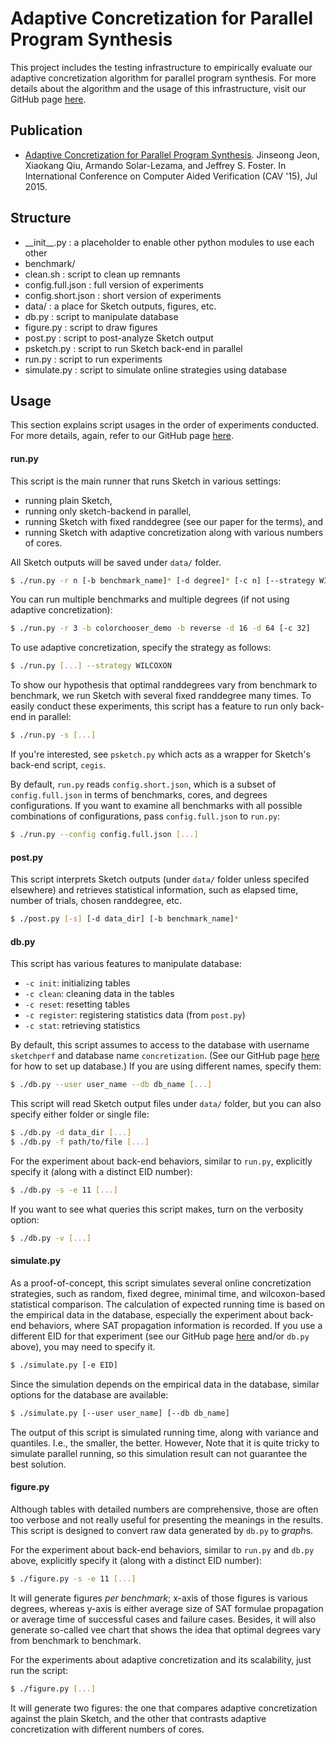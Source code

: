 # Adaptive Concretization for Parallel Program Synthesis

This project includes the testing infrastructure
to empirically evaluate our adaptive concretization algorithm
for parallel program synthesis.  For more details about
the algorithm and the usage of this infrastructure,
visit our GitHub page [here][gh].


## Publication

* [Adaptive Concretization for Parallel Program Synthesis][cav].
  Jinseong Jeon, Xiaokang Qiu, Armando Solar-Lezama, and Jeffrey S. Foster.
  In International Conference on Computer Aided Verification (CAV '15), Jul 2015.


[cav]: http://dx.doi.org/10.1007/978-3-319-21668-3_22


## Structure

* \_\_init\_\_.py : a placeholder to enable other python modules to use each other
* benchmark/
* clean.sh : script to clean up remnants
* config.full.json : full version of experiments
* config.short.json : short version of experiments
* data/ : a place for Sketch outputs, figures, etc.
* db.py : script to manipulate database
* figure.py : script to draw figures
* post.py : script to post-analyze Sketch output
* psketch.py : script to run Sketch back-end in parallel
* run.py : script to run experiments
* simulate.py : script to simulate online strategies using database


## Usage

This section explains script usages in the order of experiments conducted.
For more details, again, refer to our GitHub page [here][gh].


#### run.py

This script is the main runner that runs Sketch in various settings:
* running plain Sketch,
* running only sketch-backend in parallel,
* running Sketch with fixed randdegree (see our paper for the terms), and
* running Sketch with adaptive concretization along with various numbers of cores.

All Sketch outputs will be saved under ```data/``` folder.

```sh
$ ./run.py -r n [-b benchmark_name]* [-d degree]* [-c n] [--strategy WILCOXON] [-s] [--timeout t]
```
You can run multiple benchmarks and
multiple degrees (if not using adaptive concretization):
```sh
$ ./run.py -r 3 -b colorchooser_demo -b reverse -d 16 -d 64 [-c 32]
```
To use adaptive concretization, specify the strategy as follows:
```sh
$ ./run.py [...] --strategy WILCOXON
```
To show our hypothesis that optimal randdegrees vary from benchmark to benchmark,
we run Sketch with several fixed randdegree many times.  To easily conduct
these experiments, this script has a feature to run only back-end in parallel:
```sh
$ ./run.py -s [...]
```
If you're interested, see `psketch.py` which acts as a wrapper for
Sketch's back-end script, `cegis`.

By default, `run.py` reads `config.short.json`, which is a subset of
`config.full.json` in terms of benchmarks, cores, and degrees configurations.
If you want to examine all benchmarks with all possible combinations of
configurations, pass `config.full.json` to `run.py`:
```sh
$ ./run.py --config config.full.json [...]
```


#### post.py

This script interprets Sketch outputs (under `data/` folder unless specifed elsewhere)
and retrieves statistical information, such as elapsed time, number of trials,
chosen randdegree, etc.
```sh
$ ./post.py [-s] [-d data_dir] [-b benchmark_name]*
```


#### db.py

This script has various features to manipulate database:
* `-c init`: initializing tables
* `-c clean`: cleaning data in the tables
* `-c reset`: resetting tables
* `-c register`: registering statistics data (from `post.py`)
* `-c stat`: retrieving statistics

By default, this script assumes to access to the database
with username `sketchperf` and database name `concretization`.
(See our GitHub page [here][db] for how to set up database.)
If you are using different names, specify them:
```sh
$ ./db.py --user user_name --db db_name [...]
```
This script will read Sketch output files under `data/` folder,
but you can also specify either folder or single file:
```sh
$ ./db.py -d data_dir [...]
$ ./db.py -f path/to/file [...]
```
For the experiment about back-end behaviors, similar to `run.py`,
explicitly specify it (along with a distinct EID number):
```sh
$ ./db.py -s -e 11 [...]
```
If you want to see what queries this script makes, turn on the verbosity option:
```sh
$ ./db.py -v [...]
```


#### simulate.py

As a proof-of-concept, this script simulates several
online concretization strategies, such as random, fixed degree,
minimal time, and wilcoxon-based statistical comparison.
The calculation of expected running time is based on the empirical
data in the database, especially the experiment about back-end behaviors,
where SAT propagation information is recorded.
If you use a different EID for that experiment
(see our GitHub page [here][gh] and/or `db.py` above),
you may need to specify it.
```sh
$ ./simulate.py [-e EID]
```
Since the simulation depends on the empirical data in the database,
similar options for the database are available:
```sh
$ ./simulate.py [--user user_name] [--db db_name]
```

The output of this script is simulated running time,
along with variance and quantiles.  I.e., the smaller, the better.
However, Note that it is quite tricky to simulate parallel running,
so this simulation result can not guarantee the best solution.


#### figure.py

Although tables with detailed numbers are comprehensive,
those are often too verbose and not really useful for presenting
the meanings in the results.  This script is designed to convert
raw data generated by `db.py` to *graph*s.

For the experiment about back-end behaviors, similar to `run.py`
and `db.py` above, explicitly specify it (along with a distinct
EID number):
```sh
$ ./figure.py -s -e 11 [...]
```
It will generate figures _per benchmark_;
x-axis of those figures is various degrees, whereas
y-axis is either average size of SAT formulae propagation or
average time of successful cases and failure cases.
Besides, it will also generate so-called vee chart that shows
the idea that optimal degrees vary from benchmark to benchmark.

For the experiments about adaptive concretization and its
scalability, just run the script:
```sh
$ ./figure.py [...]
```
It will generate two figures: the one that compares adaptive
concretization against the plain Sketch, and the other that
contrasts adaptive concretization with different numbers of cores.


[gh]: http://plum-umd.github.io/adaptive-concretization/
[db]: http://plum-umd.github.io/adaptive-concretization/exp.html#DB

